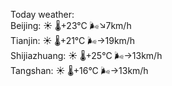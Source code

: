 Today weather:  
Beijing: ☀️   🌡️+23°C 🌬️↘7km/h  
Tianjin: ☀️   🌡️+21°C 🌬️→19km/h  
Shijiazhuang: ☀️   🌡️+25°C 🌬️→13km/h  
Tangshan: ☀️   🌡️+16°C 🌬️→13km/h  
